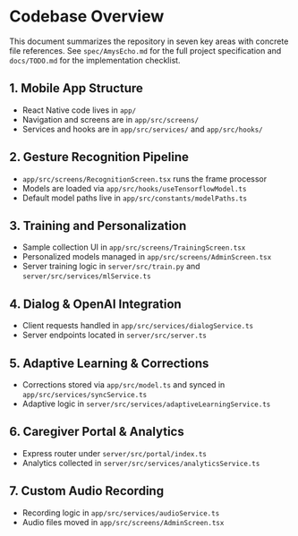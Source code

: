 # Codebase Overview

This document summarizes the repository in seven key areas with concrete file references. See `spec/AmysEcho.md` for the full project specification and `docs/TODO.md` for the implementation checklist.

## 1. Mobile App Structure
- React Native code lives in `app/`
- Navigation and screens are in `app/src/screens/`
- Services and hooks are in `app/src/services/` and `app/src/hooks/`

## 2. Gesture Recognition Pipeline
- `app/src/screens/RecognitionScreen.tsx` runs the frame processor
- Models are loaded via `app/src/hooks/useTensorflowModel.ts`
- Default model paths live in `app/src/constants/modelPaths.ts`

## 3. Training and Personalization
- Sample collection UI in `app/src/screens/TrainingScreen.tsx`
- Personalized models managed in `app/src/screens/AdminScreen.tsx`
- Server training logic in `server/src/train.py` and `server/src/services/mlService.ts`

## 4. Dialog & OpenAI Integration
- Client requests handled in `app/src/services/dialogService.ts`
- Server endpoints located in `server/src/server.ts`

## 5. Adaptive Learning & Corrections
- Corrections stored via `app/src/model.ts` and synced in `app/src/services/syncService.ts`
- Adaptive logic in `server/src/services/adaptiveLearningService.ts`

## 6. Caregiver Portal & Analytics
- Express router under `server/src/portal/index.ts`
- Analytics collected in `server/src/services/analyticsService.ts`

## 7. Custom Audio Recording
- Recording logic in `app/src/services/audioService.ts`
- Audio files moved in `app/src/screens/AdminScreen.tsx`

